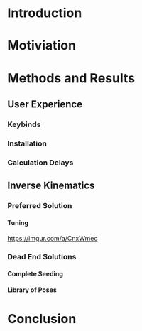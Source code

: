 

# Introduction



# Motiviation



# Methods and Results



## User Experience



### Keybinds



### Installation



### Calculation Delays



## Inverse Kinematics



### Preferred Solution



#### Tuning

https://imgur.com/a/CnxWmec

### Dead End Solutions



#### Complete Seeding



#### Library of Poses



# Conclusion









